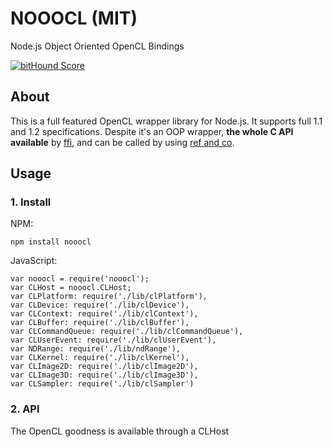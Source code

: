 # NOOOCL (MIT)
Node.js Object Oriented OpenCL Bindings

[![bitHound Score](https://www.bithound.io/unbornchikken/NOOOCL/badges/score.svg)](https://www.bithound.io/unbornchikken/NOOOCL)

## About

This is a full featured OpenCL wrapper library for Node.js. It supports full 1.1 and 1.2 specifications. Despite it's an OOP wrapper, **the whole C API available** by [ffi](https://www.npmjs.com/package/ffi), and can be called by using [ref and co](https://www.npmjs.com/package/ref).

## Usage

### 1. Install

NPM:

    npm install nooocl

JavaScript:

    var nooocl = require('nooocl');
    var CLHost = nooocl.CLHost;
    var CLPlatform: require('./lib/clPlatform'),
    var CLDevice: require('./lib/clDevice'),
    var CLContext: require('./lib/clContext'),
    var CLBuffer: require('./lib/clBuffer'),
    var CLCommandQueue: require('./lib/clCommandQueue'),
    var CLUserEvent: require('./lib/clUserEvent'),
    var NDRange: require('./lib/ndRange'),
    var CLKernel: require('./lib/clKernel'),
    var CLImage2D: require('./lib/clImage2D'),
    var CLImage3D: require('./lib/clImage3D'),
    var CLSampler: require('./lib/clSampler')

### 2. API

The OpenCL goodness is available through a CLHost
